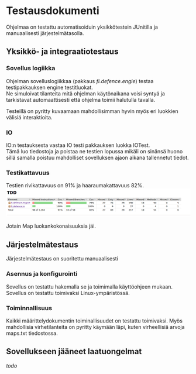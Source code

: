 # Testausdokumenti  
Ohjelmaa on testattu automatisoiduin yksikkötestein JUnitilla ja manuaalisesti järjestelmätasolla.

## Yksikkö- ja integraatiotestaus
  
### Sovellus logiikka   
Ohjelman sovelluslogiikkaa (pakkaus _fi.defence.engie_) testaa testipakkauksen engine testitluokat.  
Ne simuloivat tilanteita mitä ohjelman käytönaikana voisi syntyä ja tarkistavat automaattisesti 
että ohjelma toimii halutulla tavalla.
  
Testeillä on pyritty kuvaamaan mahdollisimman hyvin myös eri luokkien välisiä interaktioita.
  
### IO  
IO:n testauksesta vastaa IO testi pakkauksen luokka IOTest.  
Tämä luo tiedostoja ja poistaa ne testien lopussa mikäli on sinänsä huono sillä samalla poistuu mahdolliset sovelluksen ajaon aikana tallennetut tiedot.

### Testikattavuus  
Testien rivikattavuus on 91% ja haaraumakattavuus 82%.  
![kuva](https://github.com/jjjjm/otm-harjoitustyo/blob/master/dokumentaatio/kuvat/jacoco.png)  
  
  
Jotain Map luokankokonaisuuksia jäi.

## Järjestelmätestaus  
  
Järjestelmätestaus on suoritettu manuaalisesti
  
### Asennus ja konfigurointi  
Sovellus on testattu hakemalla se ja toimimalla käyttöohjeen mukaan. Sovellus on testattu toimivaksi Linux-ympäristössä.

### Toiminnallisuus  
Kaikki määrittelydokumentin toiminallisuudet on testattu toimivaksi. Myös mahdollisia virhetilanteita on pyritty käymään läpi,
kuten virheellisiä arvoja maps.txt tiedostossa.


## Sovellukseen jääneet laatuongelmat
_todo_
